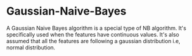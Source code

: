 # Gaussian-Naive-Bayes
A Gaussian Naive Bayes algorithm is a special type of NB algorithm. It's specifically used when the features have continuous values. It's also assumed that all the features are following a gaussian distribution i.e, normal distribution.
